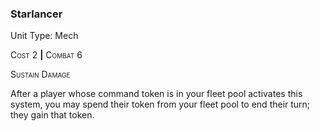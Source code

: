 ### **Starlancer**

Unit Type: Mech 

<span style="font-variant:small-caps;">Cost</span> 2 __|__ <span style="font-variant:small-caps;">Combat</span> 6

<span style="font-variant:small-caps;">Sustain Damage</span>

After a player whose command token is in your fleet pool activates this system, you may spend their token from your fleet pool to end their turn; they gain that token.

